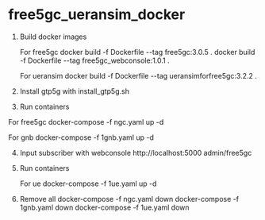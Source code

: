 # free5gc_ueransim_docker

1. Build docker images

   For free5gc
    docker build -f Dockerfile --tag free5gc:3.0.5 .
    docker build -f Dockerfile --tag free5gc_webconsole:1.0.1 .
    
   For ueransim
    docker build -f Dockerfile --tag ueransimforfree5gc:3.2.2 .
 
 3. Install gtp5g
    with install_gtp5g.sh
    
 5. Run containers
   
   For free5gc
    docker-compose -f ngc.yaml up -d
   
   For gnb
    docker-compose -f 1gnb.yaml up -d
    
 4. Input subscriber with webconsole
    http://localhost:5000
    admin/free5gc
 
 5. Run containers
    
    For ue
     docker-compose -f 1ue.yaml up -d
     
 6. Remove all
    docker-compose -f ngc.yaml down
    docker-compose -f 1gnb.yaml down
    docker-compose -f 1ue.yaml down
     

